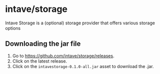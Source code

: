 # intave/storage
Intave Storage is a (optional) storage provider that offers various storage options

## Downloading the jar file

1. Go to https://github.com/intave/storage/releases.
2. Click on the latest release.
3. Click on the `intavestorage-0.1.0-all.jar` asset to download the .jar.
